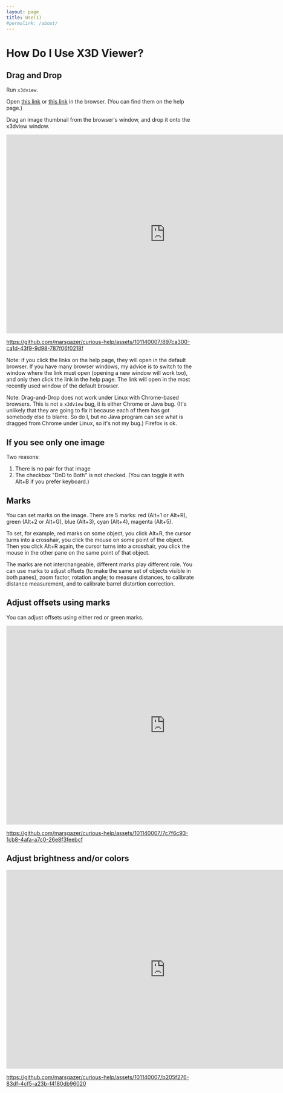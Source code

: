 ```yaml
---
layout: page
title: Use(1)
#permalink: /about/
---
```



# How Do I Use X3D Viewer?

## Drag and Drop

Run `x3dview`.

Open [this link](
https://mars.nasa.gov/msl/multimedia/raw-images/?order=sol+desc%2C+date_taken+desc%2Cinstrument_sort+asc%2Csample_type_sort+asc&per_page=100&page=0&mission=msl
) or [this link](
https://mars.nasa.gov/mars2020/multimedia/raw-images/
)
in the browser. (You can find them on the help page.)

Drag an image thumbnail from the browser's window, and drop it onto the x3dview window.

<div class="embed-container">
  <iframe
      src="https://github.com/marsgazer/curious-help/assets/101140007/897ca300-ca1d-43f9-9d98-787f06f0218f"
      width="840"
      height="525"
      frameborder="0"
      allowfullscreen="true">
  </iframe>
</div>
<div style="color:transparent">
  
https://github.com/marsgazer/curious-help/assets/101140007/897ca300-ca1d-43f9-9d98-787f06f0218f

</div>

Note: if you click the links on the help page, they will open in the default browser.
If you have many browser windows, my advice is to switch to the window where the link must open (opening a new window will work too),
and only then click the link in the help page. The link will open in the most recently used window of the default browser.

Note: Drag-and-Drop does not work under Linux with Chrome-based browsers. This is not a `x3dview` bug, it is either Chrome or Java bug.
(It's unlikely that they are going to fix it because each of them has got somebody else to blame. So do I, but no Java program
can see what is dragged from Chrome under Linux, so it's not my bug.) Firefox is ok.


## If you see only one image

Two reasons:

1. There is no pair for that image
2. The checkbox "DnD to Both" is not checked. (You can toggle it with Alt+B if you prefer keyboard.)

## Marks

You can set marks on the image. There are 5 marks: red (Alt+1 or Alt+R), green (Alt+2 or Alt+G), blue (Alt+3), cyan (Alt+4), magenta (Alt+5).

To set, for example, red marks on some object, you click Alt+R, the cursor turns into a crosshair, you click the mouse on some point of the object.
Then you click Alt+R again, the cursor turns into a crosshair, you click the mouse in the other pane on the same point of that object.

The marks are not interchangeable, different marks play different role.
You can use marks to adjust offsets (to make the same set of objects visible in both panes), zoom factor, rotation angle; to measure distances,
to calibrate distance measurement, and to calibrate barrel distortion correction.

## Adjust offsets using marks

You can adjust offsets using either red or green marks.

<div class="embed-container">
  <iframe
      src="https://github.com/marsgazer/curious-help/assets/101140007/7c7f6c93-1cb8-4afa-a7c0-26e8f3feebcf"
      width="840"
      height="525"
      frameborder="0"
      allowfullscreen="true">
  </iframe>
</div>
<div style="color:transparent">

https://github.com/marsgazer/curious-help/assets/101140007/7c7f6c93-1cb8-4afa-a7c0-26e8f3feebcf

</div>



## Adjust brightness and/or colors


<div class="embed-container">
  <iframe
      src="https://github.com/marsgazer/curious-help/assets/101140007/b205f276-83df-4cf5-a23b-f4180db96020"
      width="840"
      height="525"
      frameborder="0"
      allowfullscreen="true">
  </iframe>
</div>
<div style="color:transparent">

https://github.com/marsgazer/curious-help/assets/101140007/b205f276-83df-4cf5-a23b-f4180db96020

</div>




